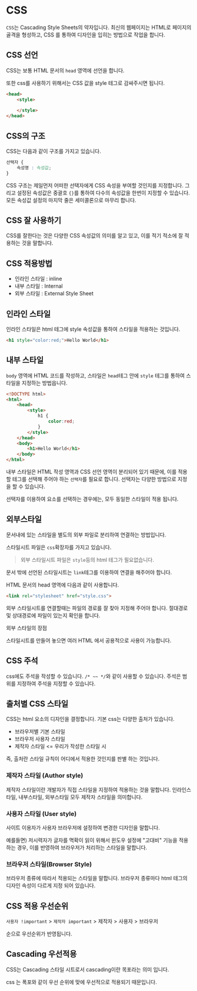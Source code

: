 # CSS

 `CSS`는 Cascading Style Sheets의 약자입니다. 최신의 웹페이지는 HTML로 페이지의 골격을 형성하고, CSS 를 통하여 디자인을 입히는 방법으로 작업을 합니다.



## CSS 선언

CSS는 보통 HTML 문서의 `head` 영역에 선언을 합니다.



또한 css를 사용하기 위해서는 CSS 값을 style 테그로 감싸주시면 됩니다.



```html
<head>
    <style>
        
    </style>
</head>
```





## CSS의 구조

CSS는 다음과 같이 구조를 가지고 있습니다.



```css
선택자 {
    속성명 : 속성값;
}
```



CSS 구조는 제일먼저 어떠한 선택자에게 CSS 속성을 부여할 것인지를 지정합니다. 그리고 설정된 속성값은 중괄호 `{}`를 통하여 다수의 속성값을 한번이 지정할 수 있습니다. 모든 속성값 설정의 마지막 줄은 세미콜론으로 마무리 합니다.



## CSS 잘 사용하기

CSS를 잘한다는 것은 다양한 CSS 속성값의 의미를 알고 있고, 이를 적기 적소에 잘 적용하는 것을 말합니다.



## CSS 적용방법

* 인라인 스타일 : inline
* 내부 스타일 : Internal
* 외부 스타일 : External Style Sheet





## 인라인 스타일

인라인 스타일은 html 테그에 style 속성값을 통하여 스타일을 적용하는 것입니다.



```html
<h1 style="color:red;">Hello World</h1>
```



## 내부 스타일

`body` 영역에 HTML 코드를 작성하고, 스타일은 `head`테그 안에 `style` 테그를 통하여 스타일을 지정하는 방법읍니다.

 

```html
<!DOCTYPE html>
<html>
    <head>
        <style>
            h1 {
                color:red;
            }
        </style>
    </head>
    <body>
        <h1>Hello World</h1>
    </body>
</html>
```



내부 스타일은 HTML 작성 영역과 CSS 선언 영역이 분리되어 있기 때문에, 이를 적용할 테그를 선택해 주어야 하는 `선택자`를 필요로 합니다. 선택자는 다양한 방법으로 지정을 할 수 있습니다. 



선택자를 이용하여 요소를 선택하는 경우에는, 모두 동일한 스타일이 적용 됩니다.



## 외부스타일

문서내에 있는 스타일을 별도의 외부 파일로 분리하여 연결하는 방법입니다.

스타일시트 파일은 `css`확장자를 가지고 있습니다.



>  외부 스타일시트 파일은 `style`등의 html 테그가 필요없습니다.



문서 밖에 선언된 스타일시트는 `link`테그를 이용하여 연결을 해주어야 합니다.

HTML 문서의 head 영역에 다음과 같이 사용합니다.



```html
<link rel="stylesheet" href="style.css">
```

 

외부 스타일시트를 연결할때는 파일의 경로를 잘 찾아 지정해 주어야 합니다. 절대경로 및 상대경로에 파일이 있는지 확인을 합니다.



외부 스타일의 장점

스타일시트를 만들어 놓으면 여러 HTML 에서 공용적으로 사용이 가능합니다.



## CSS 주석

css에도 주석을 작성할 수 있습니다. `/* ~~ */`와 같이 사용할 수 있습니다. 주석은 범위를 지정하여 주석을 지정할 수 있습니다.



## 출처별 CSS 스타일

CSS는 html 요소의 디자인을 결정합니다. 기본 css는 다양한 출처가 있습니다.

* 브라우저별 기본 스타일
* 브라우저 사용자 스타일
* 제작자 스타일 <= 우리가 작성한 스타일 시



즉, 출처란 스타일 규칙이 어디에서 적용한 것인지를 판별 하는 것입니다.





### 제작자 스타일 (Author style)

제작자 스타일이란 개발자가 직접 스타일을 지정하여 적용하는 것을 말합니다. 인라인스타일, 내부스타일, 외부스타일 모두 제작자 스타일을 의미합니다.



### 사용자 스타일 (User style)

사이트 이용자가 사용자 브라우저에 설정하여 변경한 디자인을 말합니다.

예를들면) 저시력자가 글자를 멱확이 읽이 위해서 윈도우 설정에 "고대비" 기능을 적용하는 경우, 이를 반영하여 브라우저가 처리하는 스타일을 말합니다.



### 브라우저 스타일(Browser Style)

 브라우저 종류에 따라서 적용되는 스타일을 말합니다. 브라우저 종류마다 html 테그의 디자인 속성이 다르게 지정 되어 있습니다.





## CSS 적용 우선순위

`사용자 !important` > `제작자 important` > 제작자 > 사용자 > 브라우저 

순으로 우선순위가 반영됩니다.



## Cascading 우선적용

CSS는 Cascading 스타일 시트로서 cascading이란 목포라는 의미 입니다.



css 는 폭포와 같이 우선 순위에 맞에 우선적으로 적용되기 때문입니다.









 